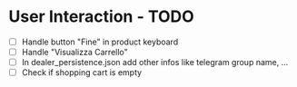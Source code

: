 # User Interaction - TODO

- [ ] Handle button "Fine" in product keyboard
- [ ] Handle "Visualizza Carrello"
- [ ] In dealer_persistence.json add other infos like telegram group name, ...
- [ ] Check if shopping cart is empty
